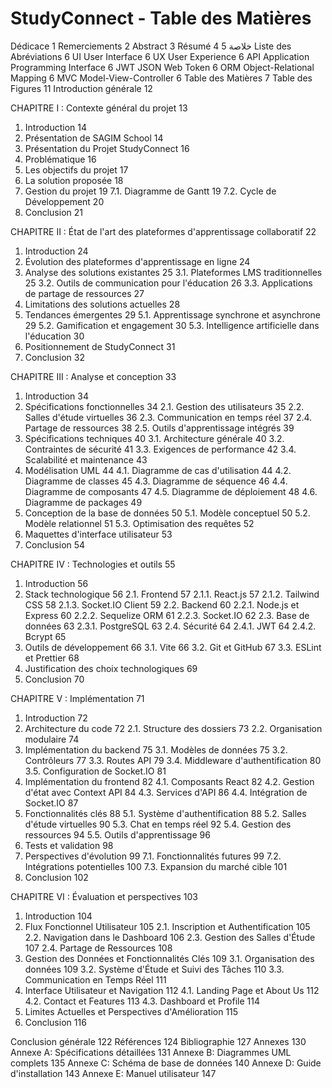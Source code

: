 # StudyConnect - Table des Matières

Dédicace	1
Remerciements	2
Abstract	3
Résumé	4
خلاصة	5
Liste des Abréviations	6
UI	User Interface	6
UX	User Experience	6
API	Application Programming Interface	6
JWT	JSON Web Token	6
ORM	Object-Relational Mapping	6
MVC	Model-View-Controller	6
Table des Matières	7
Table des Figures	11
Introduction générale	12

CHAPITRE I : Contexte général du projet	13
1.	Introduction	14
2.	Présentation de SAGIM School	14
3.	Présentation du Projet StudyConnect	16
4.	Problématique	16
5.	Les objectifs du projet	17
6.	La solution proposée	18
7.	Gestion du projet	19
    7.1. Diagramme de Gantt	19
    7.2. Cycle de Développement	20
8.	Conclusion	21

CHAPITRE II : État de l'art des plateformes d'apprentissage collaboratif	22
1.	Introduction	24
2.	Évolution des plateformes d'apprentissage en ligne	24
3.	Analyse des solutions existantes	25
    3.1. Plateformes LMS traditionnelles	25
    3.2. Outils de communication pour l'éducation	26
    3.3. Applications de partage de ressources	27
4.	Limitations des solutions actuelles	28
5.	Tendances émergentes	29
    5.1. Apprentissage synchrone et asynchrone	29
    5.2. Gamification et engagement	30
    5.3. Intelligence artificielle dans l'éducation	30
6.	Positionnement de StudyConnect	31
7.	Conclusion	32

CHAPITRE III : Analyse et conception	33
1.	Introduction	34
2.	Spécifications fonctionnelles	34
    2.1. Gestion des utilisateurs	35
    2.2. Salles d'étude virtuelles	36
    2.3. Communication en temps réel	37
    2.4. Partage de ressources	38
    2.5. Outils d'apprentissage intégrés	39
3.	Spécifications techniques	40
    3.1. Architecture générale	40
    3.2. Contraintes de sécurité	41
    3.3. Exigences de performance	42
    3.4. Scalabilité et maintenance	43
4.	Modélisation UML	44
    4.1. Diagramme de cas d'utilisation	44
    4.2. Diagramme de classes	45
    4.3. Diagramme de séquence	46
    4.4. Diagramme de composants	47
    4.5. Diagramme de déploiement	48
    4.6. Diagramme de packages	49
5.	Conception de la base de données	50
    5.1. Modèle conceptuel	50
    5.2. Modèle relationnel	51
    5.3. Optimisation des requêtes	52
6.	Maquettes d'interface utilisateur	53
7.	Conclusion	54

CHAPITRE IV : Technologies et outils	55
1.	Introduction	56
2.	Stack technologique	56
    2.1. Frontend	57
        2.1.1. React.js	57
        2.1.2. Tailwind CSS	58
        2.1.3. Socket.IO Client	59
    2.2. Backend	60
        2.2.1. Node.js et Express	60
        2.2.2. Sequelize ORM	61
        2.2.3. Socket.IO	62
    2.3. Base de données	63
        2.3.1. PostgreSQL	63
    2.4. Sécurité	64
        2.4.1. JWT	64
        2.4.2. Bcrypt	65
3.	Outils de développement	66
    3.1. Vite	66
    3.2. Git et GitHub	67
    3.3. ESLint et Prettier	68
4.	Justification des choix technologiques	69
5.	Conclusion	70

CHAPITRE V : Implémentation	71
1.	Introduction	72
2.	Architecture du code	72
    2.1. Structure des dossiers	73
    2.2. Organisation modulaire	74
3.	Implémentation du backend	75
    3.1. Modèles de données	75
    3.2. Contrôleurs	77
    3.3. Routes API	79
    3.4. Middleware d'authentification	80
    3.5. Configuration de Socket.IO	81
4.	Implémentation du frontend	82
    4.1. Composants React	82
    4.2. Gestion d'état avec Context API	84
    4.3. Services d'API	86
    4.4. Intégration de Socket.IO	87
5.	Fonctionnalités clés	88
    5.1. Système d'authentification	88
    5.2. Salles d'étude virtuelles	90
    5.3. Chat en temps réel	92
    5.4. Gestion des ressources	94
    5.5. Outils d'apprentissage	96
6.	Tests et validation	98
7.	Perspectives d'évolution	99
    7.1. Fonctionnalités futures	99
    7.2. Intégrations potentielles	100
    7.3. Expansion du marché cible	101
8.	Conclusion	102

CHAPITRE VI : Évaluation et perspectives	103
1.	Introduction	104
2.	Flux Fonctionnel Utilisateur	105
    2.1. Inscription et Authentification	105
    2.2. Navigation dans le Dashboard	106
    2.3. Gestion des Salles d'Étude	107
    2.4. Partage de Ressources	108
3.	Gestion des Données et Fonctionnalités Clés	109
    3.1. Organisation des données	109
    3.2. Système d'Étude et Suivi des Tâches	110
    3.3. Communication en Temps Réel	111
4.	Interface Utilisateur et Navigation	112
    4.1. Landing Page et About Us	112
    4.2. Contact et Features	113
    4.3. Dashboard et Profile	114
5.	Limites Actuelles et Perspectives d'Amélioration	115
6.	Conclusion	116

Conclusion générale	122
Références	124
Bibliographie	127
Annexes	130
    Annexe A: Spécifications détaillées	131
    Annexe B: Diagrammes UML complets	135
    Annexe C: Schéma de base de données	140
    Annexe D: Guide d'installation	143
    Annexe E: Manuel utilisateur	147 